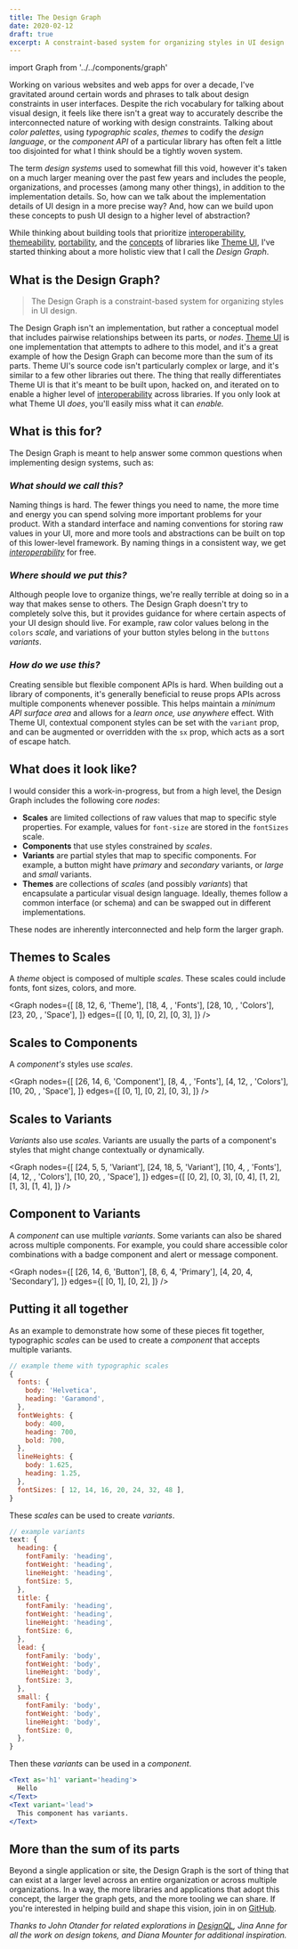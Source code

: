 ```yaml
---
title: The Design Graph
date: 2020-02-12
draft: true
excerpt: A constraint-based system for organizing styles in UI design
---
```


import Graph from '../../components/graph'


Working on various websites and web apps for over a decade,
I've gravitated around certain words and phrases to talk about design constraints in user interfaces.
Despite the rich vocabulary for talking about visual design,
it feels like there isn't a great way to accurately describe the interconnected nature of working with design constraints.
Talking about *color palettes*, using *typographic scales*,
*themes* to codify the *design language*,
or the *component API* of a particular library has often felt a little too disjointed for what I think should be a tightly woven system.

The term *design systems* used to somewhat fill this void, however it's taken on a much larger meaning over the past few years
and includes the people, organizations, and processes (among many other things), in addition to the implementation details.
So, how can we talk about the implementation details of UI design in a more precise way?
And, how can we build upon these concepts to push UI design to a higher level of abstraction?

While thinking about building tools that prioritize [interoperability](/blog/interoperability), [themeability](/blog/themeability), [portability](/blog/portability), and the [concepts](/blog/a-conceptual-look-at-theming) of libraries like [Theme UI][],
I've started thinking about a more holistic view that I call the *Design Graph*.


## What is the Design Graph?

> The Design Graph is a constraint-based system for organizing styles in UI design.

The Design Graph isn't an implementation, but rather a conceptual model
that includes pairwise relationships between its parts, or *nodes*.
[Theme UI][] is one implementation that attempts to adhere to this model,
and it's a great example of how the Design Graph can become more than the sum of its parts.
Theme UI's source code isn't particularly complex or large, and it's similar to a few other libraries out there.
The thing that really differentiates Theme UI is that it's meant to be built upon, hacked on, and iterated on to enable a higher level of
[interoperability][] across libraries.
If you only look at what Theme UI *does*, you'll easily miss what it can *enable.*

## What is this for?

The Design Graph is meant to help answer some common questions when implementing design systems, such as:

### *What should we call this?*

Naming things is hard.
The fewer things you need to name, the more time and energy you can spend solving more important problems for your product.
With a standard interface and naming conventions for storing raw values in your UI,
more and more tools and abstractions can be built on top of this lower-level framework.
By naming things in a consistent way, we get *[interoperability][]* for free.

### *Where should we put this?*

Although people love to organize things, we're really terrible at doing so in a way that makes sense to others.
The Design Graph doesn't try to completely solve this, but it provides guidance for where certain aspects of your UI design should live.
For example, raw color values belong in the `colors` *scale*, and variations of your button styles belong in the `buttons` *variants*.

### *How do we use this?*

Creating sensible but flexible component APIs is hard.
When building out a library of components, it's generally beneficial to reuse props APIs across multiple components whenever possible.
This helps maintain a *minimum API surface area* and allows for a *learn once, use anywhere* effect.
With Theme UI,
contextual component styles can be set with the `variant` prop, and can be augmented or overridden with the `sx` prop, which acts as a sort of escape hatch.


## What does it look like?

I would consider this a work-in-progress, but from a high level, the Design Graph includes the following core *nodes*:

- **Scales** are limited collections of raw values that map to specific style properties.
  For example, values for `font-size` are stored in the `fontSizes` scale.
- **Components** that use styles constrained by *scales*.
- **Variants** are partial styles that map to specific components.
  For example, a button might have *primary* and *secondary* variants, or *large* and *small* variants.
- **Themes** are collections of *scales* (and possibly *variants*) that encapsulate a particular visual design language.
  Ideally, themes follow a common interface (or schema) and can be swapped out in different implementations.

These nodes are inherently interconnected and help form the larger graph.

## Themes to Scales

A *theme* object is composed of multiple *scales*. These scales could include fonts, font sizes, colors, and more.

<Graph
  nodes={[
    [8, 12, 6, 'Theme'],
    [18, 4, , 'Fonts'],
    [28, 10, , 'Colors'],
    [23, 20, , 'Space'],
  ]}
  edges={[
    [0, 1],
    [0, 2],
    [0, 3],
  ]}
/>

## Scales to Components

A *component's* styles use *scales*.

<Graph
  nodes={[
    [26, 14, 6, 'Component'],
    [8, 4, , 'Fonts'],
    [4, 12, , 'Colors'],
    [10, 20, , 'Space'],
  ]}
  edges={[
    [0, 1],
    [0, 2],
    [0, 3],
  ]}
/>

## Scales to Variants

*Variants* also use *scales*.
Variants are usually the parts of a component's styles that might change contextually or dynamically.

<Graph
  nodes={[
    [24, 5, 5, 'Variant'],
    [24, 18, 5, 'Variant'],
    [10, 4, , 'Fonts'],
    [4, 12, , 'Colors'],
    [10, 20, , 'Space'],
  ]}
  edges={[
    [0, 2],
    [0, 3],
    [0, 4],
    [1, 2],
    [1, 3],
    [1, 4],
  ]}
/>


## Component to Variants

A *component* can use multiple *variants*. Some variants can also be shared across multiple components.
For example, you could share accessible color combinations with a badge component and alert or message component.

<Graph
  nodes={[
    [26, 14, 6, 'Button'],
    [8, 6, 4, 'Primary'],
    [4, 20, 4, 'Secondary'],
  ]}
  edges={[
    [0, 1],
    [0, 2],
  ]}
/>

## Putting it all together

As an example to demonstrate how some of these pieces fit together, typographic *scales* can be used to create a *component* that accepts multiple variants.

```js
// example theme with typographic scales
{
  fonts: {
    body: 'Helvetica',
    heading: 'Garamond',
  },
  fontWeights: {
    body: 400,
    heading: 700,
    bold: 700,
  },
  lineHeights: {
    body: 1.625,
    heading: 1.25,
  },
  fontSizes: [ 12, 14, 16, 20, 24, 32, 48 ],
}
```

These *scales* can be used to create *variants*.

```js
// example variants
text: {
  heading: {
    fontFamily: 'heading',
    fontWeight: 'heading',
    lineHeight: 'heading',
    fontSize: 5,
  },
  title: {
    fontFamily: 'heading',
    fontWeight: 'heading',
    lineHeight: 'heading',
    fontSize: 6,
  },
  lead: {
    fontFamily: 'body',
    fontWeight: 'body',
    lineHeight: 'body',
    fontSize: 3,
  },
  small: {
    fontFamily: 'body',
    fontWeight: 'body',
    lineHeight: 'body',
    fontSize: 0,
  },
}
```

Then these *variants* can be used in a *component*.

```jsx
<Text as='h1' variant='heading'>
  Hello
</Text>
<Text variant='lead'>
  This component has variants.
</Text>
```

## More than the sum of its parts

Beyond a single application or site, the Design Graph is the sort of thing that can exist at a larger level across an entire organization or across multiple organizations.
In a way, the more libraries and applications that adopt this concept, the larger the graph gets,
and the more tooling we can share.
If you're interested in helping build and shape this vision, join in on [GitHub](https://github.com/system-ui/theme-ui).

*Thanks to John Otander for related explorations in [DesignQL][], Jina Anne for all the work on design tokens, and Diana Mounter for additional inspiration.*

[theme ui]: https://theme-ui.com
[specification]: https://theme-ui.com/theme-spec
[interoperability]: /blog/interoperability
[designql]: https://github.com/system-ui/designql

<!--

- duplicative/bespoke work
- disconnectedness

- Questions and Answers
- Theme UI as an implementation
- More than the sum of its parts
- Help us define what a complete design graph could look like

- What should we call this?
- Where do we put this?
- How do we use this?
- Unified theory
- Variables tend to be flat key/value pairs
- Lacks the nuance and contextually descriptive language
- Theme UI is an implementation
- Theme UI is more than the sum of its parts
- Someone could take the concept of the Design Graph, change some of the naming conventions and ruin the concept
- The Design Graph is larger than the sum of its parts
- Why? Interoperability

- pairwise relationships

-->

<!-- **Make this less about language and more about implementation** -->
<!--
Working on various websites and web apps for over a decade,
I've accumulated certain words and phrases that I use to talk about working with design constraints and user interfaces.
Despite the many ways people describe things,
it often feels like there's a lack of vocabulary to accurately describe the interconnected nature of all these pieces.
Talking about *color palettes*, using *scales* as design constraints,
*themes* to codify the design language of a UI design system,
or the *component API* of a particular library has often felt a little too disjointed for what I think should be a tightly woven system.
The term *design systems* used to somewhat fill this void, however it's taken on a much larger meaning over the past few years
and tends to imply the people, organizations, and processes (among many other things), in addition to the implementation details.
So, how can we talk about the implementation details of UI design in a more precise way?
And, how can we build upon these concepts to push UI design to a higher level of abstraction?

What started out as an attempt to create a [specification][] for one piece of the puzzle,
has evolved into what I've started calling *The Design Graph*.
-->
<!--
Working on UI design and design systems for over a decade,
I've built up a vocabulary for describing some of the concepts and implementation details around working with design constraints.
I've accumulated a lexicon for describing some of the concepts around designing with constraints.
-->


<!--
<Graph
  nodes={[
    [4, 12, 4, 'Theme'],
    [12, 3, 3, 'Scale'],
    [12, 12, 3, 'Scale'],
    [12, 21, 3, 'Scale'],
    [22, 4, 4, 'Variant'],
    [22, 20, 4, 'Variant'],
    [27, 12, 5, 'Component'],
  ]}
  edges={[
    [0, 1],
    [0, 2],
    [0, 3],
    [1, 4],
    [2, 4],
    [3, 4],
    [1, 5],
    [2, 5],
    [3, 5],
    [4, 6],
    [5, 6],
  ]}
/>

<Graph
  nodes={[
    [4, 8],
    [6, 20],
    [20, 14],
    [24, 6],
    [28, 20],
  ]}
  edges={[
    [0, 1],
    [0, 2],
    [1, 2],
    [2, 3],
    [2, 4],
  ]}
/>
-->
